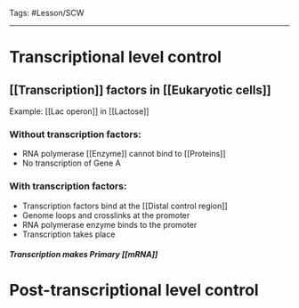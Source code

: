 Tags: #Lesson/SCW 

---
# Transcriptional level control
## [[Transcription]] factors in [[Eukaryotic cells]]
Example: [[Lac operon]] in [[Lactose]]
### Without transcription factors: 
- RNA polymerase [[Enzyme]] cannot bind to [[Proteins]] 
- No transcription of Gene A

### With transcription factors: 
- Transcription factors bind at the [[Distal control region]]
- Genome loops and crosslinks at the promoter 
- RNA polymerase enzyme binds to the promoter
- Transcription takes place

##### Transcription makes **Primary [[mRNA]]**
# Post-transcriptional level control 
